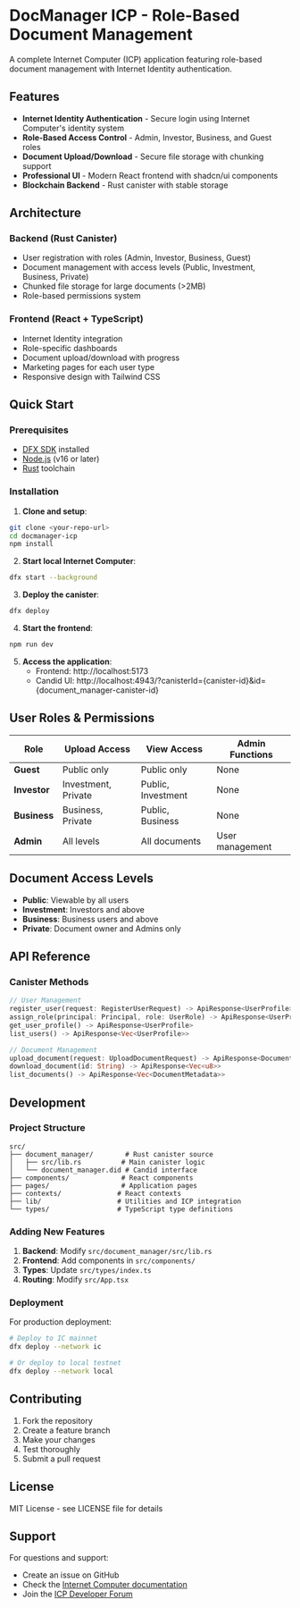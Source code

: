 # DocManager ICP - Role-Based Document Management

A complete Internet Computer (ICP) application featuring role-based document management with Internet Identity authentication.

## Features

- **Internet Identity Authentication** - Secure login using Internet Computer's identity system
- **Role-Based Access Control** - Admin, Investor, Business, and Guest roles
- **Document Upload/Download** - Secure file storage with chunking support
- **Professional UI** - Modern React frontend with shadcn/ui components
- **Blockchain Backend** - Rust canister with stable storage

## Architecture

### Backend (Rust Canister)
- User registration with roles (Admin, Investor, Business, Guest)
- Document management with access levels (Public, Investment, Business, Private)
- Chunked file storage for large documents (>2MB)
- Role-based permissions system

### Frontend (React + TypeScript)
- Internet Identity integration
- Role-specific dashboards
- Document upload/download with progress
- Marketing pages for each user type
- Responsive design with Tailwind CSS

## Quick Start

### Prerequisites
- [DFX SDK](https://internetcomputer.org/docs/current/developer-docs/setup/install/) installed
- [Node.js](https://nodejs.org/) (v16 or later)
- [Rust](https://rustup.rs/) toolchain

### Installation

1. **Clone and setup**:
```bash
git clone <your-repo-url>
cd docmanager-icp
npm install
```

2. **Start local Internet Computer**:
```bash
dfx start --background
```

3. **Deploy the canister**:
```bash
dfx deploy
```

4. **Start the frontend**:
```bash
npm run dev
```

5. **Access the application**:
   - Frontend: http://localhost:5173
   - Candid UI: http://localhost:4943/?canisterId={canister-id}&id={document_manager-canister-id}

## User Roles & Permissions

| Role | Upload Access | View Access | Admin Functions |
|------|---------------|-------------|-----------------|
| **Guest** | Public only | Public only | None |
| **Investor** | Investment, Private | Public, Investment | None |
| **Business** | Business, Private | Public, Business | None |
| **Admin** | All levels | All documents | User management |

## Document Access Levels

- **Public**: Viewable by all users
- **Investment**: Investors and above
- **Business**: Business users and above  
- **Private**: Document owner and Admins only

## API Reference

### Canister Methods

```rust
// User Management
register_user(request: RegisterUserRequest) -> ApiResponse<UserProfile>
assign_role(principal: Principal, role: UserRole) -> ApiResponse<UserProfile>
get_user_profile() -> ApiResponse<UserProfile>
list_users() -> ApiResponse<Vec<UserProfile>>

// Document Management  
upload_document(request: UploadDocumentRequest) -> ApiResponse<DocumentMetadata>
download_document(id: String) -> ApiResponse<Vec<u8>>
list_documents() -> ApiResponse<Vec<DocumentMetadata>>
```

## Development

### Project Structure
```
src/
├── document_manager/        # Rust canister source
│   ├── src/lib.rs          # Main canister logic
│   └── document_manager.did # Candid interface
├── components/             # React components
├── pages/                  # Application pages
├── contexts/              # React contexts
├── lib/                   # Utilities and ICP integration
└── types/                 # TypeScript type definitions
```

### Adding New Features

1. **Backend**: Modify `src/document_manager/src/lib.rs`
2. **Frontend**: Add components in `src/components/`
3. **Types**: Update `src/types/index.ts`
4. **Routing**: Modify `src/App.tsx`

### Deployment

For production deployment:

```bash
# Deploy to IC mainnet
dfx deploy --network ic

# Or deploy to local testnet
dfx deploy --network local
```

## Contributing

1. Fork the repository
2. Create a feature branch
3. Make your changes
4. Test thoroughly
5. Submit a pull request

## License

MIT License - see LICENSE file for details

## Support

For questions and support:
- Create an issue on GitHub
- Check the [Internet Computer documentation](https://internetcomputer.org/docs/)
- Join the [ICP Developer Forum](https://forum.dfinity.org/)